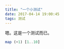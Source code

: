 ```yaml
---
title: "一个小测试"
date: 2017-04-14 19:00:45
tags: 测试
---
```


嗯。这是一个测试而已。

``` haskell
map (+1) [1..10]
```

